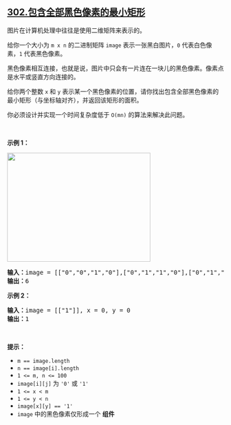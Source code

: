 ## [302.包含全部黑色像素的最小矩形](https://leetcode.cn/problems/smallest-rectangle-enclosing-black-pixels/)
<p>图片在计算机处理中往往是使用二维矩阵来表示的。</p>

<p>给你一个大小为 <code>m x n</code> 的二进制矩阵&nbsp;<code>image</code> 表示一张黑白图片，<code>0</code>&nbsp;代表白色像素，<code>1</code>&nbsp;代表黑色像素。</p>

<p>黑色像素相互连接，也就是说，图片中只会有一片连在一块儿的黑色像素。像素点是水平或竖直方向连接的。</p>

<p>给你两个整数 <code>x</code> 和 <code>y</code> 表示某一个黑色像素的位置，请你找出包含全部黑色像素的最小矩形（与坐标轴对齐），并返回该矩形的面积。</p>

<p>你必须设计并实现一个时间复杂度低于&nbsp;<code>O(mn)</code> 的算法来解决此问题。</p>

<p>&nbsp;</p>

<p><strong>示例 1：</strong></p>
<img alt="" src="https://assets.leetcode.com/uploads/2021/03/14/pixel-grid.jpg" style="width: 333px; height: 253px;" />
<pre>
<strong>输入：</strong>image = [["0","0","1","0"],["0","1","1","0"],["0","1","0","0"]], x = 0, y = 2
<strong>输出：</strong>6
</pre>

<p><strong>示例 2：</strong></p>

<pre>
<strong>输入：</strong>image = [["1"]], x = 0, y = 0
<strong>输出：</strong>1
</pre>

<p>&nbsp;</p>

<p><strong>提示：</strong></p>

<ul>
	<li><code>m == image.length</code></li>
	<li><code>n == image[i].length</code></li>
	<li><code>1 &lt;= m, n &lt;= 100</code></li>
	<li><code>image[i][j]</code> 为 <code>'0'</code> 或 <code>'1'</code></li>
	<li><code>1 &lt;= x &lt; m</code></li>
	<li><code>1 &lt;= y &lt; n</code></li>
	<li><code>image[x][y] == '1'</code></li>
	<li><code>image</code> 中的黑色像素仅形成一个 <strong>组件</strong></li>
</ul>
